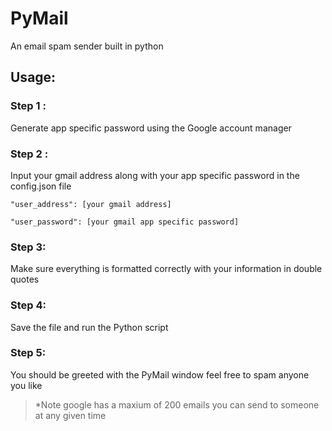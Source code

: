 # PyMail
An email spam sender built in python
## Usage:
### Step 1 :
Generate app specific password using the Google account manager

### Step 2 :
Input your gmail address along with your app specific password in the config.json file

	"user_address": [your gmail address]
    
    "user_password": [your gmail app specific password]

### Step 3:
Make sure everything is formatted correctly with your information in double quotes

### Step 4:
Save the file and run the Python script

### Step 5:
You should be greeted with the PyMail window feel free to spam anyone you like
> *Note google has a maxium of 200 emails you can send to someone at any given time
<!--stackedit_data:
eyJoaXN0b3J5IjpbNTMzNzQ4MTM4XX0=
-->